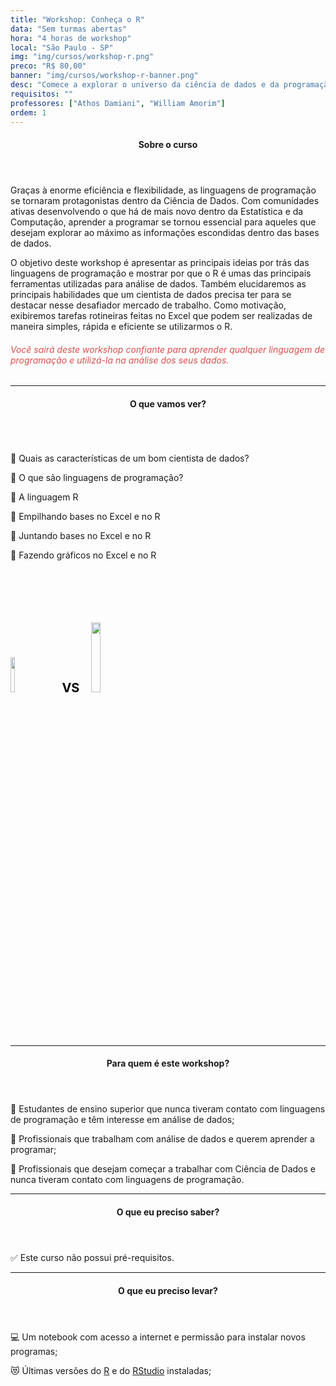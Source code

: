 ```yaml
---
title: "Workshop: Conheça o R"
data: "Sem turmas abertas"
hora: "4 horas de workshop"
local: "São Paulo - SP"
img: "img/cursos/workshop-r.png"
preco: "R$ 80,00"
banner: "img/cursos/workshop-r-banner.png"
desc: "Comece a explorar o universo da ciência de dados e da programação a partir do R."
requisitos: ""
professores: ["Athos Damiani", "William Amorim"]
ordem: 1
---
```


<header class="section-header">
  <h4>Sobre o curso</h4>
</header>

Graças à enorme eficiência e flexibilidade, as linguagens de programação se tornaram protagonistas dentro da Ciência de Dados. Com comunidades ativas desenvolvendo o que há de mais novo dentro da Estatística e da Computação, aprender a programar se tornou essencial para aqueles que desejam explorar ao máximo as informações escondidas dentro das bases de dados.

O objetivo deste workshop é apresentar as principais ideias por trás das linguagens de programação e mostrar por que o R é umas das principais ferramentas utilizadas para análise de dados. Também elucidaremos as principais habilidades que um cientista de dados precisa ter para se destacar nesse desafiador mercado de trabalho. Como motivação, exibiremos tarefas rotineiras feitas no Excel que podem ser realizadas de maneira simples, rápida e eficiente se utilizarmos o R.

<h6 style = "color: #da4d4d">Você sairá deste workshop confiante para aprender qualquer linguagem de programação e utilizá-la na análise dos seus dados.</h6>

<hr>

<header class="section-header">
  <h4>O que vamos ver?</h4>
</header>

<div class="row">
<div class="column">
<p>&#128204; Quais as características de um bom cientista de dados?</p>
<p>&#128204; O que são linguagens de programação?</p>
<p>&#128204; A linguagem R</p>
<p>&#128204; Empilhando bases no Excel e no R</p>
<p>&#128204; Juntando bases no Excel e no R</p>
<p>&#128204; Fazendo gráficos no Excel e no R</p>
</div>
<div class="column">
<br>
<br>
<br>
<br>
<br>
<img src = "/img/cursos/excel.png" width = "12%">
<span style = "font-weight: bold; font-size: 20px; color: black; padding-left: 18px; padding-right: 15px;">VS</span>
<img src = "/img/cursos/r-logo.jpg" width = "17%">
</div>
</div> 

<hr>

<header class="section-header">
  <h4>Para quem é este workshop?</h4>
</header>

&#128587; Estudantes de ensino superior que nunca tiveram contato com linguagens de programação e têm interesse em análise de dados;

&#128587; Profissionais que trabalham com análise de dados e querem aprender a programar;

&#128587; Profissionais que desejam começar a trabalhar com Ciência de Dados e nunca tiveram contato com linguagens de programação.

<hr>

<header class="section-header">
  <h4>O que eu preciso saber?</h4>
</header>

&#9989; Este curso não possui pré-requisitos.

<hr>

<header class="section-header">
  <h4>O que eu preciso levar?</h4>
</header>

&#128187; Um notebook com acesso a internet e permissão para instalar novos programas;

&#128571; Últimas versões do [R](https://cran.r-project.org/) e do [RStudio](https://www.rstudio.com/products/rstudio/download/) instaladas;
